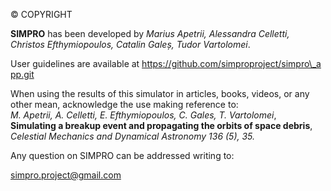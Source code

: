 © COPYRIGHT  
  
**SIMPRO** has been developed by _Marius Apetrii, Alessandra Celletti, Christos Efthymiopoulos, Catalin Galeș, Tudor Vartolomei_.  
  
User guidelines are available at https://github.com/simproproject/simpro\_app.git  
  
When using the results of this simulator in articles, books, videos, or any other mean, acknowledge the use making reference to:  
_M. Apetrii, A. Celletti, E. Efthymiopoulos, C. Gales, T. Vartolomei_,  
**Simulating a breakup event and propagating the orbits of space debris**,  
_Celestial Mechanics and Dynamical Astronomy 136 (5), 35._  
  
Any question on SIMPRO can be addressed writing to:  
  
[simpro.project@gmail.com](\"mailto:simpro.project@gmail.com\")
